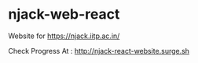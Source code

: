 # njack-web-react
Website for https://njack.iitp.ac.in/

Check Progress At : http://njack-react-website.surge.sh